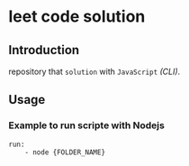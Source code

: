 # leet code solution

## Introduction

repository that `solution` with  `JavaScript` *(CLI)*. 

## Usage 

### Example to run scripte with  Nodejs

	run:
        - node {FOLDER_NAME}
